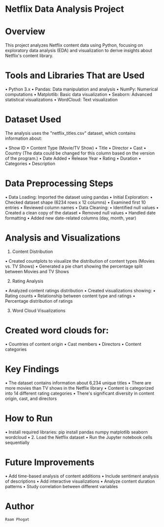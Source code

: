 # Netflix Data Analysis Project

# Overview

This project analyzes Netflix content data using Python, focusing on exploratory data analysis (EDA) and visualization to derive insights about Netflix's content library.

# Tools and Libraries That are Used

•  Python 3.x
•  Pandas: Data manipulation and analysis
•  NumPy: Numerical computations
•  Matplotlib: Basic data visualization
•  Seaborn: Advanced statistical visualizations
•  WordCloud: Text visualization

# Dataset Used

The analysis uses the "netflix_titles.csv" dataset, which contains information about:

•  Show ID
•  Content Type (Movie/TV Show)
•  Title
•  Director
•  Cast
•  Country (The data could be changed for this column based on the version of the program.)
•  Date Added
•  Release Year
•  Rating
•  Duration
•  Categories
•  Description

# Data Preprocessing Steps

•  Data Loading: Imported the dataset using pandas
•  Initial Exploration:
•  Checked dataset shape (6234 rows x 12 columns)
•  Examined first 10 entries
•  Reviewed column names
•  Data Cleaning:
•  Identified null values
•  Created a clean copy of the dataset
•  Removed null values
•  Handled date formatting
•  Added new date-related columns (day, month, year)

# Analysis and Visualizations

1. Content Distribution

•  Created countplots to visualize the distribution of content types (Movies vs. TV Shows)
•  Generated a pie chart showing the percentage split between Movies and TV Shows

2. Rating Analysis

•  Analyzed content ratings distribution
•  Created visualizations showing:
•  Rating counts
•  Relationship between content type and ratings
•  Percentage distribution of ratings

3. Word Cloud Visualizations

# Created word clouds for:

•  Countries of content origin
•  Cast members
•  Directors
•  Content categories

# Key Findings

•  The dataset contains information about 6,234 unique titles
•  There are more movies than TV shows in the Netflix library
•  Content is categorized into 14 different rating categories
•  There's significant diversity in content origin, cast, and directors

# How to Run

•  Install required libraries:
pip install pandas numpy matplotlib seaborn wordcloud
•  2. Load the Netflix dataset
•  Run the Jupyter notebook cells sequentially

# Future Improvements

•  Add time-based analysis of content additions
•  Include sentiment analysis of descriptions
•  Add interactive visualizations
•  Analyze content duration patterns
•  Study correlation between different variables

# Author
    Raam Phogat

